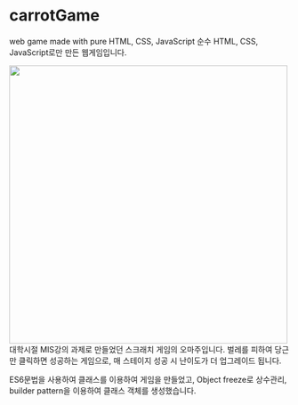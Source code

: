 # carrotGame
web game made with pure HTML, CSS, JavaScript
순수 HTML, CSS, JavaScript로만 만든 웹게임입니다.

<div>
<img width="500" src="https://user-images.githubusercontent.com/47317129/100799148-f9134e80-3467-11eb-9af6-427216a05401.PNG" >
</div>
대학시절 MIS강의 과제로 만들었던 스크래치 게임의 오마주입니다.
벌레를 피하여 당근만 클릭하면 성공하는 게임으로,
매 스테이지 성공 시 난이도가 더 업그레이드 됩니다.

ES6문법을 사용하여 클래스를 이용하여 게임을 만들었고,
Object freeze로 상수관리, builder pattern을 이용하여 클래스 객체를 생성했습니다.
